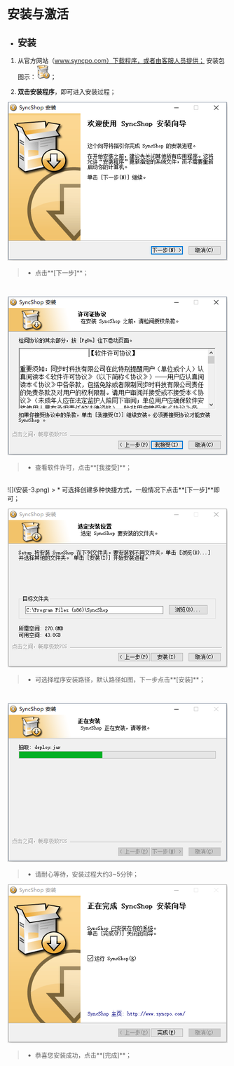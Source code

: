 # 安装与激活

* ## 安装

1.  从官方网站（www.syncpo.com）下载程序，或者由客服人员提供；  安装包图示：![](安装包图片.png)；  

2.  **双击安装程序**，即可进入安装过程；

![](安装-1.png)  
> * 点击**[下一步]**；  

<br />
  
![](安装-2.png)  
> * 查看软件许可，点击**[我接受]**；  

<br />
![](安装-3.png)  
> * 可选择创建多种快捷方式，一般情况下点击**[下一步]**即可；  

<br />

![](安装-4.png)  
> * 可选择程序安装路径，默认路径如图，下一步点击**[安装]**；  

<br />

![](安装-5.png)      
> * 请耐心等待，安装过程大约3~5分钟；  

![](安装-6.png)  
> * 恭喜您安装成功，点击**[完成]**；  




